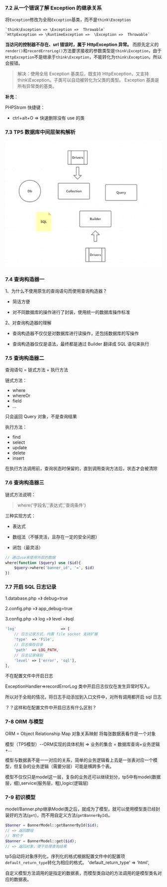 ### 7.2 从一个错误了解 Exception 的继承关系

将`Exception`修改为全局`Exception`基类，而不是`think\Exception`

    `think\Exception => \Exception =>  Throwable`
    `HttpException => \RuntimeException =>  \Exception =>  Throwable`

**当访问的控制器不存在、url 错误时，属于 HttpException 异常。** 而原先定义的`render()`和`recordErrorLog()`方法要求接收的参数类型是`think\Exception`，由于`HttpException`不是继承于`think\Exception`，不能转化为`think\Exception`，所以会报错。

> 解决：使用全局 Exception 基类后，既支持 HttpException，又支持 think\Exception。子类可以自动被转化为父类的类型。
> Exception 基类是所有异常类的基类。

**补充**：

PHPStrom 快捷键：

* ctrl+alt+O => 快速删除没有 use 的类

### 7.3 TP5 数据库中间层架构解析

![](https://raw.githubusercontent.com/zqunor/MarkdownPic/master/thinkphp5+小程序商城/7-3tp5数据库架构.png)

### 7.4 查询构造器一

1、为什么不使用原生的查询语句而使用查询构造器？

* 简洁方便

* 对不同数据库的操作进行了封装，使用统一的数据库操作标准

2、对查询构造器的理解

* 查询构造器不仅仅是对数据库进行读操作，还包括数据库的写操作

* 查询构造器仅仅是语法，最终都是通过 Builder 翻译成 SQL 语句来执行

### 7.5 查询构造器二

查询语句 = 链式方法 + 执行方法

链式方法：

* where
* whereOr
* field
* ...

只会返回 Query 对象，不是查询结果

执行方法：

* find
* select
* update
* delete
* insert

在执行方法调用前，查询状态时保留的，直到调用查询方法后，状态才会被清除

### 7.6 查询构造器三

链式方法说明：

> where('字段名','表达式','查询条件')

三种实现方式：

* 表达式

* 数组法（不够灵活，且存在一定的安全问题）

* 闭包（最灵活）

```php
// 通过use来使用外部的数据
where(function ($query) use ($id){
    $query->where('banner_id', '=', $id)
})
```

### 7.7 开启 SQL 日志记录

1.database.php =》 debug=true

2.config.php =》 app_debug=true

3.config.php =》 log =》 level =》sql

```php
'log'                    => [
    // 日志记录方式，内置 file socket 支持扩展
    'type'  => 'File',
    // 日志保存目录
    'path'  => LOG_PATH,
    // 日志记录级别
    'level' => ['error', 'sql'],
],
```

不在配置文件中开启日志

ExceptionHandler=>recordErrorLog 类中开启日志仅仅在发生异常时写入。

所以对于全局的情况，将日志手动添加到入口文件中，对所有调用都开启 sql 日志

？？这样和在配置文件中开启日志有什么区别？

### 7-8 ORM 与模型

ORM = Object Relationship Map 对象关系映射
将每张数据表看作是一个对象

模型（TP5模型）--ORM实现的具体机制 => 业务的集合
 = 数据库查询+业务逻辑+...

模型与数据表不是一一对应的关系，简单的业务逻辑看上去是一张表对应一个模型，但复杂的业务逻辑（需要分层）可能是横跨多个表。

模型不仅仅只是model这一层，复杂的业务还可以继续划分，tp5中有model(数据层，细),service(服务层，粗),logic(逻辑层)

### 7-9 初识模型

model/Banner.php继承Model类之后，就成为了模型，就可以使用模型类已经封装好的方法(`get`)，而不用自定义方法(`getBannerById`)。

```php
$banner = BannerModel::getBannerById($id);
// => 返回数组
// 等价于
$banner = BannerModel::get($id);
// => 返回对象，便于处理查询结果

```

tp5自动将对象序列化，序列化的格式根据配置文件中的配置项`default_return_type`转化为相应的格式。
'default_return_type'    => 'html',

自定义模型方法调用的是指定的数据表，而模型类自动的方法调用的是模型类名对应的数据表。